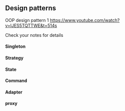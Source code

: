 ## Design patterns

OOP design pattern 1
https://www.youtube.com/watch?v=lJES5TQTTWE&t=514s

Check your notes for details

#### Singleton

#### Strategy

#### State

#### Command

#### Adapter

#### proxy

